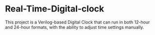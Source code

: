 # Real-Time-Digital-clock
This project is a Verilog-based Digital Clock that can run in both 12-hour and 24-hour formats, with the ability to adjust time settings manually.
